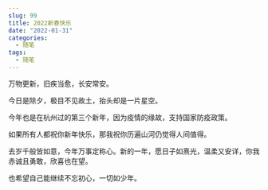 ```yaml
---
slug: 99
title: 2022新春快乐
date: "2022-01-31"
categories: 
  - 随笔
tags: 
  - 随笔
---
```


万物更新，旧疾当愈，长安常安。

<!-- more -->

今日是除夕，极目不见故土，抬头却是一片星空。

今年也是在杭州过的第三个新年，因为疫情的缘故，支持国家防疫政策。

如果所有人都祝你新年快乐，那我祝你历遍山河仍觉得人间值得。

去岁千般皆如意，今年万事定称心。新的一年，愿日子如熹光，温柔又安详，你我赤诚且勇敢，欣喜也在望。

也希望自己能继续不忘初心，一切如少年。